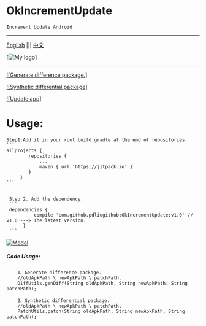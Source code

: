 # OkIncrementUpdate
    Increment Update Android

***

[English](/README.md)  |||  [中文](/README_ZH.md)

[![My logo](https://avatars2.githubusercontent.com/u/18112904?s=400&u=0c9b3829937d677b3aaaf2783747fadbfaf1c33d&v=4)]

***

[![Generate difference package.]](/gifs/gif_30.gif)

[![Synthetic differential package]](/gifs/gif_50.gif)

[![Update app]](/gifs/gif_end.gif)

# Usage:

    Step1:Add it in your root build.gradle at the end of repositories:
    ```
    allprojects {
         	repositories {
         		...
         		maven { url 'https://jitpack.io' }
         	}
         }
    ```


     Step 2. Add the dependency.
     ```
     dependencies {
          	  compile 'com.github.pdliugithub:OkIncrementUpdate:v1.0' // v1.0 ---> The latest version.
          }
     ```

[![Medal](https://jitpack.io/v/pdliugithub/OkIncrementUpdate.svg)](https://jitpack.io/#pdliugithub/OkIncrementUpdate)


##### Code Usage:
        1、Generate difference package.
        //oldApkPath \ newApkPath \ patchPath.
        DiffUtils.genDiff(String oldApkPath, String newApkPath, String patchPath);

        2、Synthetic differential package.
        //oldApkPath \ newApkPath \ patchPath.
        PatchUtils.patch(String oldApkPath, String newApkPath, String patchPath);

